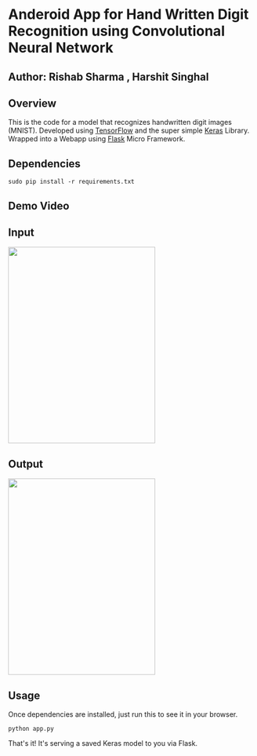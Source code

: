 # Anderoid App for Hand Written Digit Recognition using Convolutional Neural Network

## Author: Rishab Sharma , Harshit Singhal

## Overview

This is the code for a model that recognizes handwritten digit images (MNIST).  Developed using [TensorFlow](https://www.tensorflow.org/) and the super simple [Keras](http://keras.io/) Library. Wrapped into a Webapp using [Flask](http://flask.pocoo.org/) Micro Framework.

## Dependencies

```sudo pip install -r requirements.txt```
## Demo Video
## Input
<a href="https://www.youtube.com/watch?v=f-9PaJe8CPc&feature=youtu.be"><img src="https://github.com/rishab-sharma/android_to_dl/blob/master/imag2.jpeg" data-canonical-src="https://github.com/rishab-sharma/android_to_dl/blob/master/imag2.jpeg" width="300" height="400" /></a>

## Output

<a href="https://www.youtube.com/watch?v=f-9PaJe8CPc&feature=youtu.be"><img src="https://github.com/rishab-sharma/android_to_dl/blob/master/imag1.jpeg" data-canonical-src="https://github.com/rishab-sharma/android_to_dl/blob/master/imag1.jpeg" width="300" height="400" /></a>


## Usage

Once dependencies are installed, just run this to see it in your browser. 

```python app.py```

That's it! It's serving a saved Keras model to you via Flask. 
